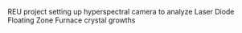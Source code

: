 REU project setting up hyperspectral camera to analyze Laser Diode Floating Zone Furnace crystal growths
